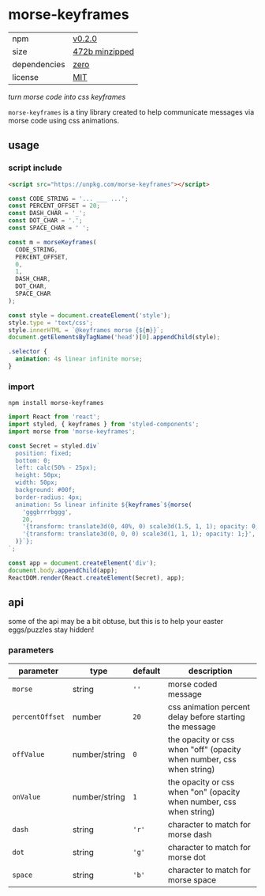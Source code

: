# morse-keyframes

|   |   |
|---|---|
| npm | [v0.2.0](https://www.npmjs.com/package/morse-keyframes) |
| size | [472b minzipped](https://bundlephobia.com/package/morse-keyframes@0.2.0) |
| dependencies | [zero](./package.json) |
| license | [MIT](./LICENSE) |

*turn morse code into css keyframes*

`morse-keyframes` is a tiny library created to help communicate messages via morse code using css animations.

## usage

### script include

```html
<script src="https://unpkg.com/morse-keyframes"></script>
```
```javascript
const CODE_STRING = '... ___ ...';
const PERCENT_OFFSET = 20;
const DASH_CHAR = '_';
const DOT_CHAR = '.';
const SPACE_CHAR = ' ';

const m = morseKeyframes(
  CODE_STRING,
  PERCENT_OFFSET,
  0,
  1,
  DASH_CHAR,
  DOT_CHAR,
  SPACE_CHAR
);

const style = document.createElement('style');
style.type = 'text/css';
style.innerHTML = `@keyframes morse {${m}}`;
document.getElementsByTagName('head')[0].appendChild(style);
```
```css
.selector {
  animation: 4s linear infinite morse;
}
```

### import

`npm install morse-keyframes`

```javascript
import React from 'react';
import styled, { keyframes } from 'styled-components';
import morse from 'morse-keyframes';

const Secret = styled.div`
  position: fixed;
  bottom: 0;
  left: calc(50% - 25px);
  height: 50px;
  width: 50px;
  background: #00f;
  border-radius: 4px;
  animation: 5s linear infinite ${keyframes`${morse(
    'gggbrrrbggg',
    20,
    '{transform: translate3d(0, 40%, 0) scale3d(1.5, 1, 1); opacity: 0;}',
    '{transform: translate3d(0, 0, 0) scale3d(1, 1, 1); opacity: 1;}',
  )}`};
`;

const app = document.createElement('div');
document.body.appendChild(app);
ReactDOM.render(React.createElement(Secret), app);
```

## api

some of the api may be a bit obtuse, but this is to help your easter eggs/puzzles stay hidden!

### parameters

| parameter       | type           | default | description      |
|-----------------|----------------|---------|------------------|
| `morse`         | string         | `''`    | morse coded message |
| `percentOffset` | number         | `20`    | css animation percent delay before starting the message |
| `offValue`      | number/string  | `0`     | the opacity or css when "off" (opacity when number, css when string) |
| `onValue`       | number/string  | `1`     | the opacity or css when "on" (opacity when number, css when string) |
| `dash`          | string         | `'r'`   | character to match for morse dash |
| `dot`           | string         | `'g'`   | character to match for morse dot |
| `space`         | string         | `'b'`   | character to match for morse space |